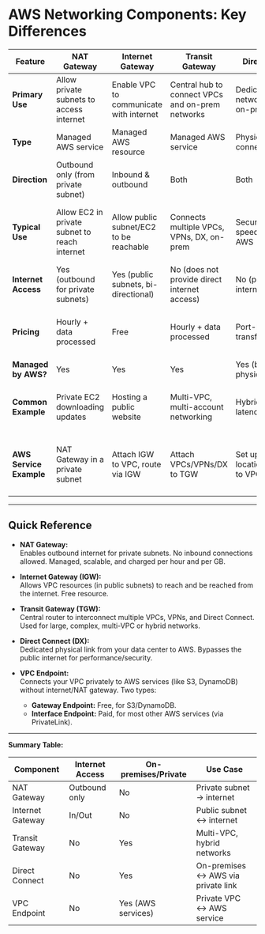 # AWS Networking Components: Key Differences

| Feature           | NAT Gateway                                  | Internet Gateway                        | Transit Gateway                                  | Direct Connect                                    | VPC Endpoint                   |
|-------------------|----------------------------------------------|-----------------------------------------|--------------------------------------------------|---------------------------------------------------|-------------------------------|
| **Primary Use**   | Allow private subnets to access internet     | Enable VPC to communicate with internet | Central hub to connect VPCs and on-prem networks | Dedicated private network link from on-prem to AWS | Private connection to AWS services |
| **Type**          | Managed AWS service                          | Managed AWS resource                    | Managed AWS service                              | Physical connection/service                        | Managed AWS service            |
| **Direction**     | Outbound only (from private subnet)          | Inbound & outbound                      | Both                                             | Both                                              | Both (depends on endpoint)     |
| **Typical Use**   | Allow EC2 in private subnet to reach internet| Allow public subnet/EC2 to be reachable | Connects multiple VPCs, VPNs, DX, on-prem        | Secure, high-speed on-prem to AWS                  | Access S3, DynamoDB, or PrivateLink services from VPC |
| **Internet Access**| Yes (outbound for private subnets)          | Yes (public subnets, bi-directional)    | No (does not provide direct internet access)      | No (private, not for internet)                     | No                            |
| **Pricing**       | Hourly + data processed                      | Free                                    | Hourly + data processed                          | Port-hourly + data transfer usage                  | Interface: hourly + data, Gateway: free             |
| **Managed by AWS?**| Yes                                         | Yes                                     | Yes                                              | Yes (but requires physical setup)                  | Yes                          |
| **Common Example**| Private EC2 downloading updates              | Hosting a public website                | Multi-VPC, multi-account networking              | Hybrid cloud, low-latency workloads                | Secure S3 access without internet gateway           |
| **AWS Service Example** | NAT Gateway in a private subnet        | Attach IGW to VPC, route via IGW        | Attach VPCs/VPNs/DX to TGW                       | Set up DX at AWS location, connect to VPC          | S3 Gateway Endpoint, Interface Endpoint for SNS     |

---

## **Quick Reference**

- **NAT Gateway:**  
  Enables outbound internet for private subnets. No inbound connections allowed. Managed, scalable, and charged per hour and per GB.

- **Internet Gateway (IGW):**  
  Allows VPC resources (in public subnets) to reach and be reached from the internet. Free resource.

- **Transit Gateway (TGW):**  
  Central router to interconnect multiple VPCs, VPNs, and Direct Connect. Used for large, complex, multi-VPC or hybrid networks.

- **Direct Connect (DX):**  
  Dedicated physical link from your data center to AWS. Bypasses the public internet for performance/security.

- **VPC Endpoint:**  
  Connects your VPC privately to AWS services (like S3, DynamoDB) without internet/NAT gateway. Two types:
    - **Gateway Endpoint:** Free, for S3/DynamoDB.
    - **Interface Endpoint:** Paid, for most other AWS services (via PrivateLink).

---

**Summary Table:**

| Component         | Internet Access | On-premises/Private | Use Case                             |
|-------------------|----------------|---------------------|--------------------------------------|
| NAT Gateway       | Outbound only  | No                  | Private subnet → internet            |
| Internet Gateway  | In/Out         | No                  | Public subnet ↔ internet             |
| Transit Gateway   | No             | Yes                 | Multi-VPC, hybrid networks           |
| Direct Connect    | No             | Yes                 | On-premises ↔ AWS via private link   |
| VPC Endpoint      | No             | Yes (AWS services)  | Private VPC ↔ AWS service            |
